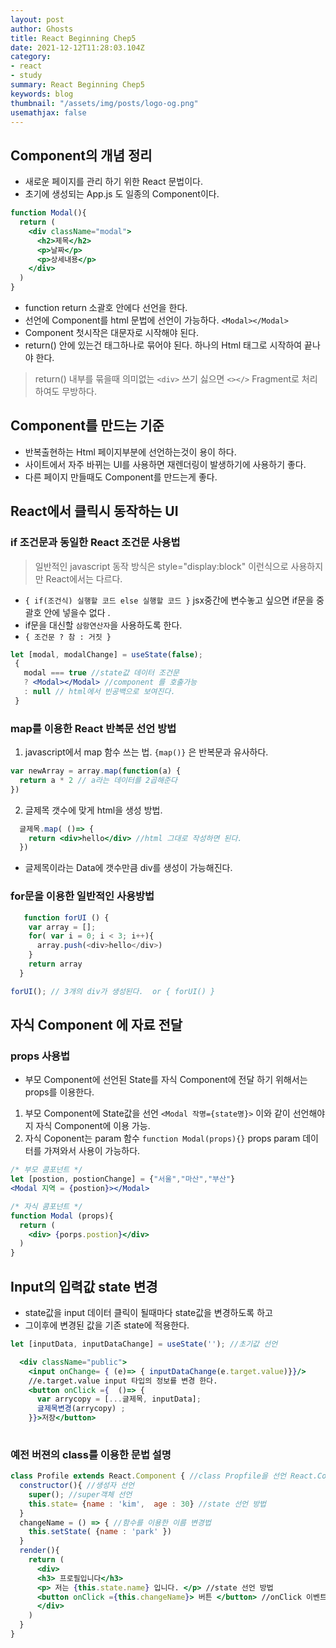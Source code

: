 ```yaml
---
layout: post
author: Ghosts
title: React Beginning Chep5
date: 2021-12-12T11:28:03.104Z
category:
- react
- study
summary: React Beginning Chep5
keywords: blog
thumbnail: "/assets/img/posts/logo-og.png"
usemathjax: false
---
```


## Component의 개념 정리
  - 새로운 페이지를 관리 하기 위한 React 문법이다. 
  - 초기에 생성되는 App.js 도 일종의 Component이다. 
```jsx
function Modal(){
  return (
    <div className="modal">
      <h2>제목</h2>
      <p>날짜</p>
      <p>상세내용</p>
    </div>  
  )
}
```
  - function return 소괄호 안에다 선언을 한다. 
  - 선언에 Component를 html 문법에 선언이 가능하다. `<Modal></Modal>`
  - Component 첫시작은 대문자로 시작해야 된다. 
  - return() 안에 있는건 태그하나로 묶어야 된다. 하나의 Html 태그로 시작하여 끝나야 한다. 
  > return() 내부를 묶을때 의미없는 `<div>` 쓰기 싫으면 `<></>` Fragment로 처리하여도 무방하다. 

## Component를 만드는 기준
 - 반복출현하는 Html 페이지부분에 선언하는것이 용이 하다. 
 - 사이트에서 자주 바뀌는 UI를 사용하면 재렌더링이 발생하기에 사용하기 좋다. 
 - 다른 페이지 만들때도 Component를 만드는게 좋다. 

## React에서 클릭시 동작하는 UI
### if 조건문과 동일한 React 조건문 사용법
  > 일반적인 javascript 동작 방식은 style="display:block" 이런식으로 사용하지만 React에서는 다르다.
  - `{ if(조건식) 실행할 코드 else 실행할 코드 }` jsx중간에 변수놓고 싶으면 if문을 중괄호 안에 넣을수 없다 . 
  - if문을 대신할 `삼항연산자`을 사용하도록 한다. 
  - `{ 조건문 ? 참 : 거짓 }` 
```jsx
let [modal, modalChange] = useState(false);
 {
   modal === true //state값 데이터 조건문
   ? <Modal></Modal> //component 를 호출가능
   : null // html에서 빈공백으로 보여진다. 
 }
```

### map를 이용한 React 반복문 선언 방법
  1. javascript에서 map 함수 쓰는 법.
     `{map()}` 은 반복문과 유사하다. 
```jsx     
var newArray = array.map(function(a) {
  return a * 2 // a라는 데이터를 2곱해준다
})
```
  2. 글제목 갯수에 맞게 html을 생성 방법.
```jsx
  글제목.map( ()=> {
    return <div>hello</div> //html 그대로 작성하면 된다.
  })
```
  - 글제목이라는 Data에 갯수만큼 div를 생성이 가능해진다. 

### for문을 이용한 일반적인 사용방법 

```javascript
   function forUI () {
    var array = [];
    for( var i = 0; i < 3; i++){
      array.push(<div>hello</div>)
    }
    return array
  }

forUI(); // 3개의 div가 생성된다.  or { forUI() }
```


## 자식 Component 에 자료 전달 

### props 사용법
 - 부모 Component에 선언된 State를 자식 Component에 전달 하기 위해서는 props를 이용한다. 

1. 부모 Component에 State값을 선언 `<Modal 작명={state명}>` 이와 같이 선언해야지 자식 Component에 이용 가능.
2. 자식 Coponent는 param 함수 `function Modal(props){}` props param 데이터를 가져와서 사용이 가능하다.

```jsx
/* 부모 콤포넌트 */
let [postion, postionChange] = {"서울","마산","부산"}
<Modal 지역 = {postion}></Modal>

/* 자식 콤포넌트 */
function Modal (props){
  return (
    <div> {porps.postion}</div>
  )
}
```

## Input의 입력값 state 변경
 - state값을 input 데이터 클릭이 될때마다 state값을 변경하도록 하고 
 - 그이후에 변경된 값을 기존 state에 적용한다. 

```jsx
let [inputData, inputDataChange] = useState(''); //초기값 선언

  <div className="public">
    <input onChange= { (e)=> { inputDataChange(e.target.value)}}/>    
    //e.target.value input 타입의 정보를 변경 한다. 
    <button onClick ={  ()=> {
      var arrycopy = [...글제목, inputData];
      글제목변경(arrycopy) ;
    }}>저장</button>
    
```

### 예전 버젼의 class를 이용한 문법 설명 

```jsx
class Profile extends React.Component { //class Propfile을 선언 React.Component를 상속 받는다.
  constructor(){ //생성자 선언
    super(); //super객체 선언
    this.state= {name : 'kim',  age : 30} //state 선언 방법 
  }
  changeName = () => { //함수를 이용한 이름 변경법
    this.setState( {name : 'park' })
  }
  render(){
    return (
      <div>
      <h3> 프로필입니다</h3>
      <p> 저는 {this.state.name} 입니다. </p> //state 선언 방법 
      <button onClick ={this.changeName}> 버튼 </button> //onClick 이벤트 발생후 함수 이용한 이름 변경
      </div>
    )
  }
}
```
